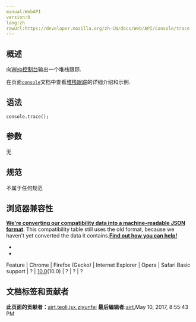 ```yaml
---
manual:WebAPI
version:0
lang:zh
rawUrl:https://developer.mozilla.org/zh-CN/docs/Web/API/Console/trace
---
```





## 概述<a name="Summary"></a>


向[Web控制台](%23895 "Web Console")输出一个堆栈跟踪.



在页面[`console`](%2618 "下面介绍对象可用的方法以及对应方法的使用示例。")文档中查看[堆栈跟踪](%23938 "zh-cn/DOM/console#Stack_traces")的详细介绍和示例.


## 语法<a name="Syntax"></a>

```
console.trace();
```

## 参数<a name="参数"></a>


无


## 规范<a name="Specification"></a>


不属于任何规范


## 浏览器兼容性<a name="浏览器兼容性"></a>


**[We&#39;re converting our compatibility data into a machine-readable JSON format](%3344 "")**. This compatibility table still uses the old format, because we haven&#39;t yet converted the data it contains.**[Find out how you can help!](%3392 "")**


* 
* 
Feature | Chrome | Firefox (Gecko) | Internet Explorer | Opera | Safari 
Basic support | ? | [10.0](%4097 "Released on 2012-01-31.")(10.0) | ? | ? | ? 






## 文档标签和贡献者
**此页面的贡献者：**[airt](%23939 ""),[teoli](%160 ""),[jsx](%4545 ""),[ziyunfei](%61 "")
**最后编辑者:**[airt](%23939 ""),<time>May 10, 2017, 8:55:43 PM</time>


